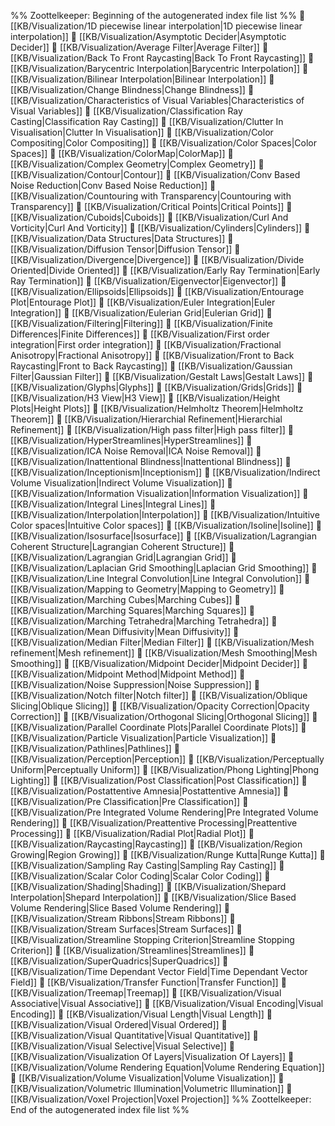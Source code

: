 %% Zoottelkeeper: Beginning of the autogenerated index file list  %%
📄 [[KB/Visualization/1D piecewise linear interpolation|1D piecewise linear interpolation]]
📄 [[KB/Visualization/Asymptotic Decider|Asymptotic Decider]]
📄 [[KB/Visualization/Average Filter|Average Filter]]
📄 [[KB/Visualization/Back To Front Raycasting|Back To Front Raycasting]]
📄 [[KB/Visualization/Barycentric Interpolation|Barycentric Interpolation]]
📄 [[KB/Visualization/Bilinear Interpolation|Bilinear Interpolation]]
📄 [[KB/Visualization/Change Blindness|Change Blindness]]
📄 [[KB/Visualization/Characteristics of Visual Variables|Characteristics of Visual Variables]]
📄 [[KB/Visualization/Classification Ray Casting|Classification Ray Casting]]
📄 [[KB/Visualization/Clutter In Visualisation|Clutter In Visualisation]]
📄 [[KB/Visualization/Color Compositing|Color Compositing]]
📄 [[KB/Visualization/Color Spaces|Color Spaces]]
📄 [[KB/Visualization/ColorMap|ColorMap]]
📄 [[KB/Visualization/Complex Geometry|Complex Geometry]]
📄 [[KB/Visualization/Contour|Contour]]
📄 [[KB/Visualization/Conv Based Noise Reduction|Conv Based Noise Reduction]]
📄 [[KB/Visualization/Countouring with Transparency|Countouring with Transparency]]
📄 [[KB/Visualization/Critical Points|Critical Points]]
📄 [[KB/Visualization/Cuboids|Cuboids]]
📄 [[KB/Visualization/Curl And Vorticity|Curl And Vorticity]]
📄 [[KB/Visualization/Cylinders|Cylinders]]
📄 [[KB/Visualization/Data Structures|Data Structures]]
📄 [[KB/Visualization/Diffusion Tensor|Diffusion Tensor]]
📄 [[KB/Visualization/Divergence|Divergence]]
📄 [[KB/Visualization/Divide Oriented|Divide Oriented]]
📄 [[KB/Visualization/Early Ray Termination|Early Ray Termination]]
📄 [[KB/Visualization/Eigenvector|Eigenvector]]
📄 [[KB/Visualization/Ellipsoids|Ellipsoids]]
📄 [[KB/Visualization/Entourage Plot|Entourage Plot]]
📄 [[KB/Visualization/Euler Integration|Euler Integration]]
📄 [[KB/Visualization/Eulerian Grid|Eulerian Grid]]
📄 [[KB/Visualization/Filtering|Filtering]]
📄 [[KB/Visualization/Finite Differences|Finite Differences]]
📄 [[KB/Visualization/First order integration|First order integration]]
📄 [[KB/Visualization/Fractional Anisotropy|Fractional Anisotropy]]
📄 [[KB/Visualization/Front to Back Raycasting|Front to Back Raycasting]]
📄 [[KB/Visualization/Gaussian Filter|Gaussian Filter]]
📄 [[KB/Visualization/Gestalt Laws|Gestalt Laws]]
📄 [[KB/Visualization/Glyphs|Glyphs]]
📄 [[KB/Visualization/Grids|Grids]]
📄 [[KB/Visualization/H3 View|H3 View]]
📄 [[KB/Visualization/Height Plots|Height Plots]]
📄 [[KB/Visualization/Helmholtz Theorem|Helmholtz Theorem]]
📄 [[KB/Visualization/Hierarchial Refinement|Hierarchial Refinement]]
📄 [[KB/Visualization/High pass filter|High pass filter]]
📄 [[KB/Visualization/HyperStreamlines|HyperStreamlines]]
📄 [[KB/Visualization/ICA Noise Removal|ICA Noise Removal]]
📄 [[KB/Visualization/Inattentional Blindness|Inattentional Blindness]]
📄 [[KB/Visualization/Inceptionism|Inceptionism]]
📄 [[KB/Visualization/Indirect Volume Visualization|Indirect Volume Visualization]]
📄 [[KB/Visualization/Information Visualization|Information Visualization]]
📄 [[KB/Visualization/Integral Lines|Integral Lines]]
📄 [[KB/Visualization/Interpolation|Interpolation]]
📄 [[KB/Visualization/Intuitive Color spaces|Intuitive Color spaces]]
📄 [[KB/Visualization/Isoline|Isoline]]
📄 [[KB/Visualization/Isosurface|Isosurface]]
📄 [[KB/Visualization/Lagrangian Coherent Structure|Lagrangian Coherent Structure]]
📄 [[KB/Visualization/Lagrangian Grid|Lagrangian Grid]]
📄 [[KB/Visualization/Laplacian Grid Smoothing|Laplacian Grid Smoothing]]
📄 [[KB/Visualization/Line Integral Convolution|Line Integral Convolution]]
📄 [[KB/Visualization/Mapping to Geometry|Mapping to Geometry]]
📄 [[KB/Visualization/Marching Cubes|Marching Cubes]]
📄 [[KB/Visualization/Marching Squares|Marching Squares]]
📄 [[KB/Visualization/Marching Tetrahedra|Marching Tetrahedra]]
📄 [[KB/Visualization/Mean Diffusivity|Mean Diffusivity]]
📄 [[KB/Visualization/Median Filter|Median Filter]]
📄 [[KB/Visualization/Mesh refinement|Mesh refinement]]
📄 [[KB/Visualization/Mesh Smoothing|Mesh Smoothing]]
📄 [[KB/Visualization/Midpoint Decider|Midpoint Decider]]
📄 [[KB/Visualization/Midpoint Method|Midpoint Method]]
📄 [[KB/Visualization/Noise Suppression|Noise Suppression]]
📄 [[KB/Visualization/Notch filter|Notch filter]]
📄 [[KB/Visualization/Oblique Slicing|Oblique Slicing]]
📄 [[KB/Visualization/Opacity Correction|Opacity Correction]]
📄 [[KB/Visualization/Orthogonal Slicing|Orthogonal Slicing]]
📄 [[KB/Visualization/Parallel Coordinate Plots|Parallel Coordinate Plots]]
📄 [[KB/Visualization/Particle Visualization|Particle Visualization]]
📄 [[KB/Visualization/Pathlines|Pathlines]]
📄 [[KB/Visualization/Perception|Perception]]
📄 [[KB/Visualization/Perceptually Uniform|Perceptually Uniform]]
📄 [[KB/Visualization/Phong Lighting|Phong Lighting]]
📄 [[KB/Visualization/Post Classification|Post Classification]]
📄 [[KB/Visualization/Postattentive Amnesia|Postattentive Amnesia]]
📄 [[KB/Visualization/Pre Classification|Pre Classification]]
📄 [[KB/Visualization/Pre Integrated Volume Rendering|Pre Integrated Volume Rendering]]
📄 [[KB/Visualization/Preattentive Processing|Preattentive Processing]]
📄 [[KB/Visualization/Radial Plot|Radial Plot]]
📄 [[KB/Visualization/Raycasting|Raycasting]]
📄 [[KB/Visualization/Region Growing|Region Growing]]
📄 [[KB/Visualization/Runge Kutta|Runge Kutta]]
📄 [[KB/Visualization/Sampling Ray Casting|Sampling Ray Casting]]
📄 [[KB/Visualization/Scalar Color Coding|Scalar Color Coding]]
📄 [[KB/Visualization/Shading|Shading]]
📄 [[KB/Visualization/Shepard Interpolation|Shepard Interpolation]]
📄 [[KB/Visualization/Slice Based Volume Rendering|Slice Based Volume Rendering]]
📄 [[KB/Visualization/Stream Ribbons|Stream Ribbons]]
📄 [[KB/Visualization/Stream Surfaces|Stream Surfaces]]
📄 [[KB/Visualization/Streamline Stopping Criterion|Streamline Stopping Criterion]]
📄 [[KB/Visualization/Streamlines|Streamlines]]
📄 [[KB/Visualization/SuperQuadrics|SuperQuadrics]]
📄 [[KB/Visualization/Time Dependant Vector Field|Time Dependant Vector Field]]
📄 [[KB/Visualization/Transfer Function|Transfer Function]]
📄 [[KB/Visualization/Treemap|Treemap]]
📄 [[KB/Visualization/Visual Associative|Visual Associative]]
📄 [[KB/Visualization/Visual Encoding|Visual Encoding]]
📄 [[KB/Visualization/Visual Length|Visual Length]]
📄 [[KB/Visualization/Visual Ordered|Visual Ordered]]
📄 [[KB/Visualization/Visual Quantitative|Visual Quantitative]]
📄 [[KB/Visualization/Visual Selective|Visual Selective]]
📄 [[KB/Visualization/Visualization Of Layers|Visualization Of Layers]]
📄 [[KB/Visualization/Volume Rendering Equation|Volume Rendering Equation]]
📄 [[KB/Visualization/Volume Visualization|Volume Visualization]]
📄 [[KB/Visualization/Volumetric Illumination|Volumetric Illumination]]
📄 [[KB/Visualization/Voxel Projection|Voxel Projection]]
%% Zoottelkeeper: End of the autogenerated index file list  %%
